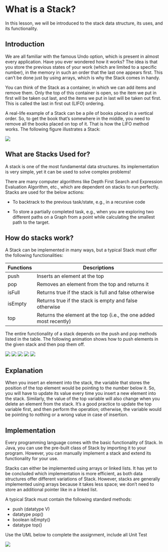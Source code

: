 # What is a Stack?

In this lesson, we will be introduced to the stack data structure, its uses, and its functionality.


## Introduction

We are all familiar with the famous Undo option, which is present in almost every application. Have you ever wondered how it works? The idea is that you store the previous states of your work (which are limited to a specific number), in the memory in such an order that the last one appears first. This can’t be done just by using arrays, which is why the Stack comes in handy.

You can think of the Stack as a container, in which we can add items and remove them. Only the top of this container is open, so the item we put in first will be taken out last, and the items we put in last will be taken out first. This is called the last in first out (LIFO) ordering.

A real-life example of a Stack can be a pile of books placed in a vertical order. So, to get the book that’s somewhere in the middle, you need to remove all the books placed on top of it. That is how the LIFO method works. The following figure illustrates a Stack:

![](./assets/img01.png)

## What are Stacks Used for? 

A stack is one of the most fundamental data structures. Its implementation is very simple, yet it can be used to solve complex problems!

There are many computer algorithms like Depth First Search and Expression Evaluation Algorithm, etc., which are dependent on stacks to run perfectly. Stacks are used for the below actions:

* To backtrack to the previous task/state, e.g., in a recursive code

* To store a partially completed task, e.g., when you are exploring two different paths on a Graph from a point while calculating the smallest path to the target.

## How do stacks work? #

A Stack can be implemented in many ways, but a typical Stack must offer the following functionalities:

| Functions | Descriptions |
| --------- | ----------- |
| push | Inserts an element at the top |
| pop | Removes an element from the top and returns it |
| isFull | Returns true if the stack is full and false otherwise |
| isEmpty | Returns true if the stack is empty and false otherwise |
| top | Returns the element at the top (i.e., the one added most recently) |

The entire functionality of a stack depends on the push and pop methods listed in the table. The following animation shows how to push elements in the given stack and then pop them off.

![](./assets/img02.png)
![](./assets/img03.png)
![](./assets/img04.png)
![](./assets/img05.png)
![](./assets/img06.png)

## Explanation

When you insert an element into the stack, the variable that stores the position of the top element would be pointing to the number below it. So, you will have to update its value every time you insert a new element into the stack. Similarly, the value of the top variable will also change when you delete an element from the stack. It’s a good practice to update the top variable first, and then perform the operation; otherwise, the variable would be pointing to nothing or a wrong value in case of insertion.

## Implementation

Every programming language comes with the basic functionality of Stack. In Java, you can use the pre-built class of Stack by importing it to your program. However, you can manually implement a stack and extend its functionality for your use.

Stacks can either be implemented using arrays or linked lists. It has yet to be concluded which implementation is more efficient, as both data structures offer different variations of Stack. However, stacks are generally implemented using arrays because it takes less space; we don’t need to store an additional pointer like in a linked list.

A typical Stack must contain the following standard methods:

* push (datatype V)
* datatype pop()
* boolean isEmpty()
* datatype top()

Use the UML below to complete the assignment, include all Unit Test

![](./assets/img07.png)
